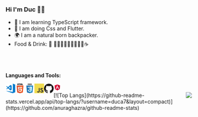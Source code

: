  ### Hi I'm Duc 🙎‍♂
 
 - 🌱 I am learning TypeScript framework.
 - 🌱 I am doing Css and Flutter.
 - 🌍 I am a natural born backpacker.
 - Food & Drink: 🍖 🍟🥩🍗🍕🍝🦞🦐🍮🍺☕                                    
<br>
<br>

**Languages and Tools:**

<img align="left" alt="Visual Studio Code" width="26px" src="https://raw.githubusercontent.com/github/explore/80688e429a7d4ef2fca1e82350fe8e3517d3494d/topics/visual-studio-code/visual-studio-code.png" />
<img align="left" alt="HTML5" width="26px" src="https://raw.githubusercontent.com/github/explore/80688e429a7d4ef2fca1e82350fe8e3517d3494d/topics/html/html.png" />
<img align="left" alt="CSS3" width="26px" src="https://raw.githubusercontent.com/github/explore/80688e429a7d4ef2fca1e82350fe8e3517d3494d/topics/css/css.png" />
<img align="left" alt="JavaScript" width="26px" src="https://raw.githubusercontent.com/github/explore/80688e429a7d4ef2fca1e82350fe8e3517d3494d/topics/javascript/javascript.png" />
<img align="left" alt="GitHub" width="26px" src="https://raw.githubusercontent.com/github/explore/78df643247d429f6cc873026c0622819ad797942/topics/github/github.png" />
<code><img height="20" src="https://raw.githubusercontent.com/github/explore/80688e429a7d4ef2fca1e82350fe8e3517d3494d/topics/angular/angular.png"></code>

<br>
<a href="https://github.com/duca7"><img align="right" src="https://github-readme-stats.vercel.app/api?username=duca7&show_icons=true&theme=tokyonight"/></a>
[![Top Langs](https://github-readme-stats.vercel.app/api/top-langs/?username=duca7&layout=compact)](https://github.com/anuraghazra/github-readme-stats)


